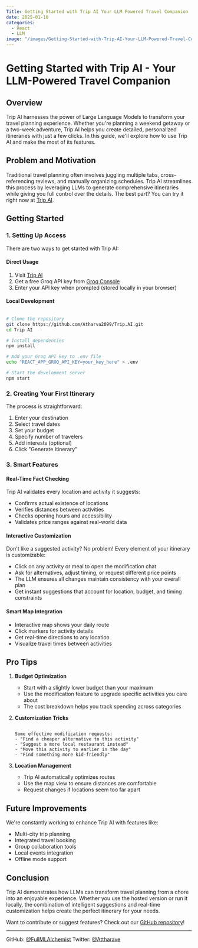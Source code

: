 ```yaml
---
Title: Getting Started with Trip AI Your LLM Powered Travel Companion
date: 2025-01-10
categories:
  - React
  - LLM
image: "/images/Getting-Started-with-Trip-AI-Your-LLM-Powered-Travel-Companion.png"
---
```


# Getting Started with Trip AI - Your LLM-Powered Travel Companion

## Overview
Trip AI harnesses the power of Large Language Models to transform your travel planning experience. Whether you're planning a weekend getaway or a two-week adventure, Trip AI helps you create detailed, personalized itineraries with just a few clicks. In this guide, we'll explore how to use Trip AI and make the most of its features.

## Problem and Motivation
Traditional travel planning often involves juggling multiple tabs, cross-referencing reviews, and manually organizing schedules. Trip AI streamlines this process by leveraging LLMs to generate comprehensive itineraries while giving you full control over the details. The best part? You can try it right now at [Trip AI](https://atharva2099.github.io/Trip.AI/).

## Getting Started

### 1. Setting Up Access
There are two ways to get started with Trip AI:

#### Direct Usage
1. Visit [Trip AI](https://atharva2099.github.io/Trip.AI/)
2. Get a free Groq API key from [Groq Console](https://console.groq.com/keys)
3. Enter your API key when prompted (stored locally in your browser)

#### Local Development
```bash

# Clone the repository
git clone https://github.com/Atharva2099/Trip.AI.git
cd Trip AI

# Install dependencies
npm install

# Add your Groq API key to .env file
echo "REACT_APP_GROQ_API_KEY=your_key_here" > .env

# Start the development server
npm start

```

### 2. Creating Your First Itinerary
The process is straightforward:

1. Enter your destination
2. Select travel dates
3. Set your budget
4. Specify number of travelers
5. Add interests (optional)
6. Click "Generate Itinerary"

### 3. Smart Features

#### Real-Time Fact Checking
Trip AI validates every location and activity it suggests:
- Confirms actual existence of locations
- Verifies distances between activities
- Checks opening hours and accessibility
- Validates price ranges against real-world data

#### Interactive Customization
Don't like a suggested activity? No problem! Every element of your itinerary is customizable:
- Click on any activity or meal to open the modification chat
- Ask for alternatives, adjust timing, or request different price points
- The LLM ensures all changes maintain consistency with your overall plan
- Get instant suggestions that account for location, budget, and timing constraints

#### Smart Map Integration
- Interactive map shows your daily route
- Click markers for activity details
- Get real-time directions to any location
- Visualize travel times between activities

## Pro Tips

1. **Budget Optimization**
   - Start with a slightly lower budget than your maximum
   - Use the modification feature to upgrade specific activities you care about
   - The cost breakdown helps you track spending across categories

2. **Customization Tricks**
   ```text
   
   Some effective modification requests:
   - "Find a cheaper alternative to this activity"
   - "Suggest a more local restaurant instead"
   - "Move this activity to earlier in the day"
   - "Find something more kid-friendly"
   
   ```

3. **Location Management**
   - Trip AI automatically optimizes routes
   - Use the map view to ensure distances are comfortable
   - Request changes if locations seem too far apart

## Future Improvements
We're constantly working to enhance Trip AI with features like:
- Multi-city trip planning
- Integrated travel booking
- Group collaboration tools
- Local events integration
- Offline mode support

## Conclusion
Trip AI demonstrates how LLMs can transform travel planning from a chore into an enjoyable experience. Whether you use the hosted version or run it locally, the combination of intelligent suggestions and real-time customization helps create the perfect itinerary for your needs.

Want to contribute or suggest features? Check out our [GitHub repository](https://github.com/Atharva2099/Trip.AI)!

---
GitHub: [@FullMLAlchemist](https://github.com/Atharva2099)
Twitter: [@Attharave](https://x.com/attharave)

